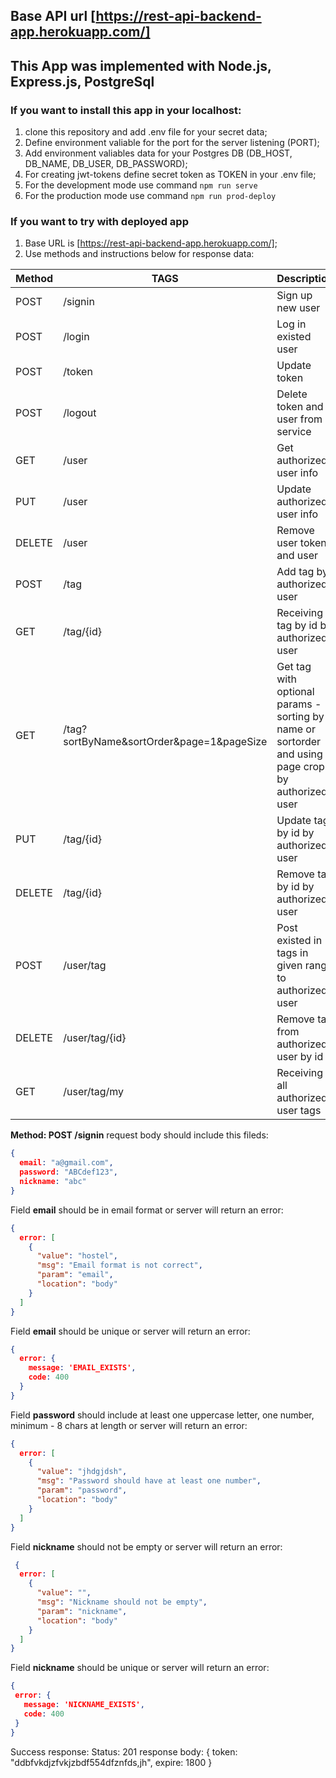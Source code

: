 ## Base API url [https://rest-api-backend-app.herokuapp.com/]
## This App was implemented with Node.js, Express.js, PostgreSql
### If you want to install this app in your localhost:
1. clone this repository and add .env file for your secret data;
2. Define environment valiable for the port for the server listening (PORT);
3. Add environment valiables data for your Postgres DB (DB_HOST, DB_NAME, DB_USER, DB_PASSWORD);
4. For creating jwt-tokens define secret token as TOKEN in your .env file;
5. For the development mode use command ```npm run serve```
6. For the production mode use command ```npm run prod-deploy```

### If you want to try with deployed app
1. Base URL is [https://rest-api-backend-app.herokuapp.com/];
2. Use methods and instructions below for response data:

| Method | TAGS | Description |
| ------ | ------ | ------ |
| POST | /signin | Sign up new user |
| POST | /login | Log in existed user |
| POST | /token | Update token |
| POST | /logout | Delete token and user from service |
| GET | /user | Get authorized user info |
| PUT | /user | Update authorized user info |
| DELETE | /user | Remove user token and user |
| POST | /tag | Add tag by authorized user |
| GET | /tag/{id} | Receiving tag by id by authorized user |
| GET | /tag?sortByName&sortOrder&page=1&pageSize | Get tag with optional params - sorting by name or sortorder and using page crops by authorized user |
| PUT | /tag/{id} | Update tag by id by authorized user |
| DELETE | /tag/{id} | Remove tag by id by authorized user |
| POST | /user/tag | Post existed in tags in given range to authorized user |
| DELETE | /user/tag/{id} | Remove tag from authorized user by id |
| GET | /user/tag/my | Receiving all authorized user tags |

**Method: POST /signin**
request body should include this fileds:
```json
{
  email: "a@gmail.com",
  password: "ABCdef123",
  nickname: "abc"
}
```

Field **email** should be in email format or server will return an error:
```json
{ 
  error: [
    {
      "value": "hostel",
      "msg": "Email format is not correct",
      "param": "email",
      "location": "body"
    }
  ] 
}
```

Field **email** should be unique or server will return an error:
```json
{
  error: {
    message: 'EMAIL_EXISTS',
    code: 400
  }
}
```

Field **password** should include at least one uppercase letter, one number, minimum - 8 chars at length or server will return an error:
```json
{ 
  error: [
    {
      "value": "jhdgjdsh",
      "msg": "Password should have at least one number",
      "param": "password",
      "location": "body"
    }
  ] 
}
```

Field **nickname** should not be empty or server will return an error:
```json
 { 
  error: [
    {
      "value": "",
      "msg": "Nickname should not be empty",
      "param": "nickname",
      "location": "body"
    }
  ] 
}
```

 Field **nickname** should be unique or server will return an error:
 ```json
 {
  error: {
    message: 'NICKNAME_EXISTS',
    code: 400
  }
}   
```

Success response:
Status: 201
response body: 
{
  token: "ddbfvkdjzfvkjzbdf554dfznfds,jh",
  expire: 1800
}